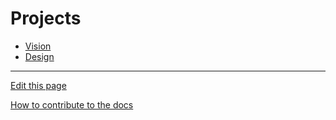 # Projects

- [Vision](Vision/README.md) 
- [Design](Design/README.md)

---
[Edit this page](https://github.com/saascade/platform.saascade.com/edit/main/Hub/Organizations/Projects/README.md)

[How to contribute to the docs](../../../General/HowToContribute/README.md)
